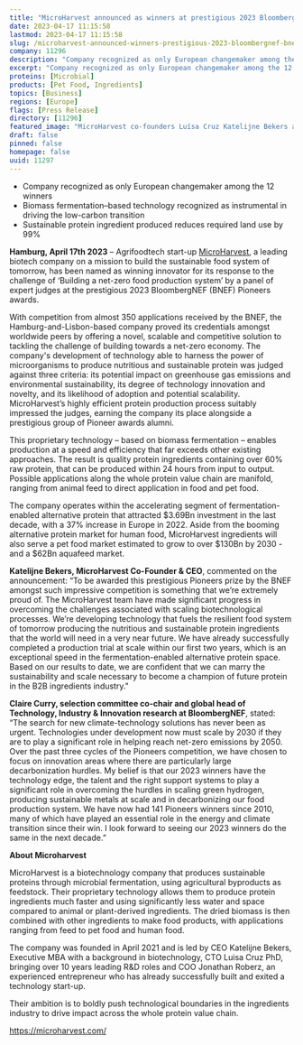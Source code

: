 ```yaml
---
title: "MicroHarvest announced as winners at prestigious 2023 BloombergNEF (BNEF) Pioneers awards"
date: 2023-04-17 11:15:58
lastmod: 2023-04-17 11:15:58
slug: /microharvest-announced-winners-prestigious-2023-bloombergnef-bnef-pioneers-awards
company: 11296
description: "Company recognized as only European changemaker among the 12 winnersBiomass fermentation–based technology recognized as instrumental in driving the low-carbon transitionSustainable protein ingredient produced reduces required land use by 99%"
excerpt: "Company recognized as only European changemaker among the 12 winnersBiomass fermentation–based technology recognized as instrumental in driving the low-carbon transitionSustainable protein ingredient produced reduces required land use by 99%"
proteins: [Microbial]
products: [Pet Food, Ingredients]
topics: [Business]
regions: [Europe]
flags: [Press Release]
directory: [11296]
featured_image: "MicroHarvest co-founders Luísa Cruz Katelijne Bekers and Jonathan Roberz.jpeg"
draft: false
pinned: false
homepage: false
uuid: 11297
---
```

<ul>
<li>Company recognized as only European changemaker among the 12 winners</li>
<li>Biomass fermentation–based technology recognized as instrumental in driving the low-carbon transition</li>
<li>Sustainable protein ingredient produced reduces required land use by 99%</li>
</ul>
<p><strong>Hamburg, April 17th 2023</strong> – Agrifoodtech start-up <a href="https://microharvest.com/">MicroHarvest</a>, a leading biotech company on a mission to build the sustainable food system of tomorrow, has been named as winning innovator for its response to the challenge of ‘Building a net-zero food production system’ by a panel of expert judges at the prestigious 2023 BloombergNEF (BNEF) Pioneers awards.</p>
<p>With competition from almost 350 applications received by the BNEF, the Hamburg-and-Lisbon-based company proved its credentials amongst worldwide peers by offering a novel, scalable and competitive solution to tackling the challenge of building towards a net-zero economy. The company's development of technology able to harness the power of microorganisms to produce nutritious and sustainable protein was judged against three criteria: its potential impact on greenhouse gas emissions and environmental sustainability, its degree of technology innovation and novelty, and its likelihood of adoption and potential scalability. MicroHarvest’s highly efficient protein production process suitably impressed the judges, earning the company its place alongside a prestigious group of Pioneer awards alumni.</p>
<p>This proprietary technology – based on biomass fermentation – enables production at a speed and efficiency that far exceeds other existing approaches. The result is quality protein ingredients containing over 60% raw protein, that can be produced within 24 hours from input to output. Possible applications along the whole protein value chain are manifold, ranging from animal feed to direct application in food and pet food.</p>
<p>The company operates within the accelerating segment of fermentation-enabled alternative protein that attracted $3.69Bn investment in the last decade, with a 37% increase in Europe in 2022. Aside from the booming alternative protein market for human food, MicroHarvest ingredients will also serve a pet food market estimated to grow to over $130Bn by 2030 - and a $62Bn aquafeed market.</p>
<p><strong>Katelijne Bekers, MicroHarvest Co-Founder & CEO</strong>, commented on the announcement: “To be awarded this prestigious Pioneers prize by the BNEF amongst such impressive competition is something that we’re extremely proud of. The MicroHarvest team have made significant progress in overcoming the challenges associated with scaling biotechnological processes. We’re developing technology that fuels the resilient food system of tomorrow producing the nutritious and sustainable protein ingredients that the world will need in a very near future. We have already successfully completed a production trial at scale within our first two years, which is an exceptional speed in the fermentation-enabled alternative protein space. Based on our results to date, we are confident that we can marry the sustainability and scale necessary to become a champion of future protein in the B2B ingredients industry."</p>
<p><strong>Claire Curry, selection committee co-chair and global head of Technology, Industry & Innovation research at BloombergNEF</strong>, stated: “The search for new climate-technology solutions has never been as urgent. Technologies under development now must scale by 2030 if they are to play a significant role in helping reach net-zero emissions by 2050. Over the past three cycles of the Pioneers competition, we have chosen to focus on innovation areas where there are particularly large decarbonization hurdles. My belief is that our 2023 winners have the technology edge, the talent and the right support systems to play a significant role in overcoming the hurdles in scaling green hydrogen, producing sustainable metals at scale and in decarbonizing our food production system. We have now had 141 Pioneers winners since 2010, many of which have played an essential role in the energy and climate transition since their win. I look forward to seeing our 2023 winners do the same in the next decade.”</p>
<p><strong>About Microharvest</strong></p>
<p>MicroHarvest is a biotechnology company that produces sustainable proteins through microbial fermentation, using agricultural byproducts as feedstock. Their proprietary technology allows them to produce protein ingredients much faster and using significantly less water and space compared to animal or plant-derived ingredients. The dried biomass is then combined with other ingredients to make food products, with applications ranging from feed to pet food and human food. </p>
<p>The company was founded in April 2021 and is led by CEO Katelijne Bekers, Executive MBA with a background in biotechnology, CTO Luisa Cruz PhD, bringing over 10 years leading R&D roles and COO Jonathan Roberz, an experienced entrepreneur who has already successfully built and exited a technology start-up.</p>
<p>Their ambition is to boldly push technological boundaries in the ingredients industry to drive impact across the whole protein value chain.</p>
<p><a href="https://microharvest.com/">https://microharvest.com/</a></p>
<p> </p>
